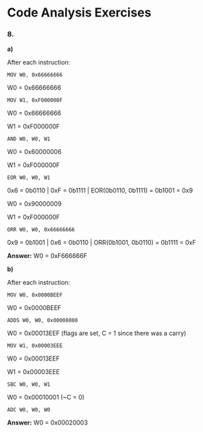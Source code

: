 # Code Analysis Exercises

### 8.
**a)**

After each instruction:
```Assembly
MOV W0, 0x66666666
```
W0 = 0x66666666
```Assembly
MOV W1, 0xF000000F
```
W0 = 0x66666666

W1 = 0xF000000F
```Assembly
AND W0, W0, W1
```
W0 = 0x60000006

W1 = 0xF000000F
```Assembly
EOR W0, W0, W1
```
0x6 = 0b0110 | 0xF = 0b1111 | EOR(0b0110, 0b1111) = 0b1001 = 0x9

W0 = 0x90000009

W1 = 0xF000000F
```Assembly
ORR W0, W0, 0x66666666
```
0x9 = 0b1001 | 0x6 = 0b0110 | ORR(0b1001, 0b0110) = 0b1111 = 0xF

**Answer:** W0 = 0xF666666F

**b)**

After each instruction:
```Assembly
MOV W0, 0x0000BEEF
```
W0 = 0x0000BEEF
```Assembly
ADDS W0, W0, 0x00008000
```
W0 = 0x00013EEF (flags are set, C = 1 since there was a carry)
```Assembly
MOV W1, 0x00003EEE
```
W0 = 0x00013EEF

W1 = 0x00003EEE
```Assembly
SBC W0, W0, W1
```
W0 = 0x00010001 (~C = 0)
```Assembly
ADC W0, W0, W0
```

**Answer:** W0 = 0x00020003
